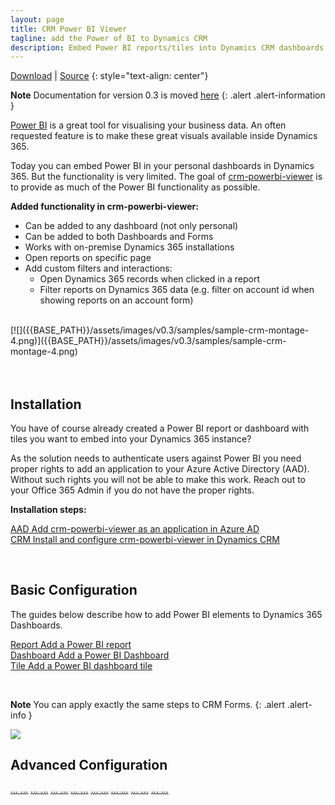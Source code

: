 ```yaml
---
layout: page
title: CRM Power BI Viewer
tagline: add the Power of BI to Dynamics CRM
description: Embed Power BI reports/tiles into Dynamics CRM dashboards and forms.
---
```


[Download](https://github.com/taarskog/crm-powerbi-viewer/releases/latest/) \| [Source](https://github.com/taarskog/crm-powerbi-viewer)
{: style="text-align: center"}
<br />

**Note** Documentation for version 0.3 is moved [here](pages/v0.3/index.html) 
{: .alert .alert-information }

[Power BI](http://powerbi.com) is a great tool for visualising your business data. An often requested feature is to make these great visuals available inside Dynamics 365.

Today you can embed Power BI in your personal dashboards in Dynamics 365. But the functionality is very limited. The goal of
[crm-powerbi-viewer](https://github.com/taarskog/crm-powerbi-viewer/releases) is to provide as much of the Power BI functionality as possible. 

**Added functionality in crm-powerbi-viewer:**
- Can be added to any dashboard (not only personal)
- Can be added to both Dashboards and Forms
- Works with on-premise Dynamics 365 installations
- Open reports on specific page
- Add custom filters and interactions:
    - Open Dynamics 365 records when clicked in a report 
    - Filter reports on Dynamics 365 data (e.g. filter on account id when showing reports on an account form)

<br />
[![]({{BASE_PATH}}/assets/images/v0.3/samples/sample-crm-montage-4.png)]({{BASE_PATH}}/assets/images/v0.3/samples/sample-crm-montage-4.png)
<br />
<br />
<br />

## Installation
You have of course already created a Power BI report or dashboard with tiles you want to embed into your 
Dynamics 365 instance?

As the solution needs to authenticate users against Power BI you need proper rights to add an application
to your Azure Active Directory (AAD). Without such rights you will not be able to make this work.
Reach out to your Office 365 Admin if you do not have the proper rights.

**Installation steps:**

[<span class="badge badge-info">AAD</span> Add crm-powerbi-viewer as an application in Azure AD](pages/azure-ad.html)  
[<span class="badge badge-info">CRM</span> Install and configure crm-powerbi-viewer in Dynamics CRM](pages/install-solution.html)

<br />

## Basic Configuration

The guides below describe how to add Power BI elements to Dynamics 365 Dashboards.

[<span class="badge badge-info">Report</span> Add a Power BI report](pages/add-report-to-dashboard.html)     
[<span class="badge badge-info">Dashboard</span> Add a Power BI Dashboard](pages/add-dashboard-to-dashboard.html)   
[<span class="badge badge-info">Tile</span> Add a Power BI dashboard tile](pages/add-tile-to-dashboard.html)   

<br />

**Note** You can apply exactly the same steps to CRM Forms.
{: .alert .alert-info }

[![]({{BASE_PATH}}/assets/images/v0.3/samples/sample-crm-montage-3.png)]({{BASE_PATH}}/assets/images/v0.3/samples/sample-crm-montage-3.png)
<br />

## Advanced Configuration
[<span class="badge badge-info">...</span> ...](pages/.html)
[<span class="badge badge-info">...</span> ...](pages/.html)
[<span class="badge badge-info">...</span> ...](pages/.html)
[<span class="badge badge-info">...</span> ...](pages/.html)
[<span class="badge badge-info">...</span> ...](pages/.html)
[<span class="badge badge-info">...</span> ...](pages/.html)
[<span class="badge badge-info">...</span> ...](pages/.html)
[<span class="badge badge-info">...</span> ...](pages/.html)
